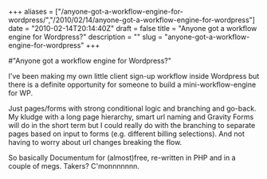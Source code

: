+++
aliases = ["/anyone-got-a-workflow-engine-for-wordpress/","/2010/02/14/anyone-got-a-workflow-engine-for-wordpress"]
date = "2010-02-14T20:14:40Z"
draft = false
title = "Anyone got a workflow engine for Wordpress?"
description = ""
slug = "anyone-got-a-workflow-engine-for-wordpress"
+++

#"Anyone got a workflow engine for Wordpress?"


 I&#39;ve been making my own little client sign-up workflow inside Wordpress but there is a definite opportunity for someone to build a mini-workflow-engine for WP.<p /><div>Just pages/forms with strong conditional logic and branching and go-back. My kludge with a long page hierarchy, smart url naming and Gravity Forms will do in the short term but I could really do with the branching to separate pages based on input to forms (e.g. different billing selections). And not having to worry about url changes breaking the flow.<p /><div>So basically Documentum for (almost)free, re-written in PHP and in a couple of megs. Takers? C&#39;monnnnnnn.</div><p /><p /><p /></div>
 